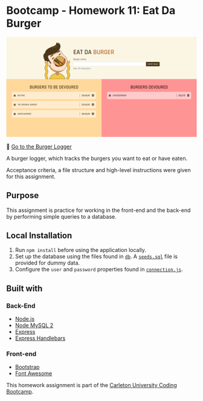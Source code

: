 # Bootcamp - Homework 11: Eat Da Burger

![Burger logger preview](./img/burger-logger-preview.png)

:link: [Go to the Burger Logger](https://fast-oasis-01993.herokuapp.com/index)

A burger logger, which tracks the burgers you want to eat or have eaten.

Acceptance criteria, a file structure and high-level instructions were given for this assignment.

## Purpose
This assignment is practice for working in the front-end and the back-end by performing simple queries to a database.

## Local Installation
1. Run `npm install` before using the application locally.
2. Set up the database using the files found in [`db`](./db). A [`seeds.sql`](./db/seeds.sql) file is provided for dummy data.
3. Configure the `user` and `password` properties found in [`connection.js`](./config/connection.js).

## Built with
### Back-End
- [Node.js](https://nodejs.org/en/)
- [Node MySQL 2](https://www.npmjs.com/package/mysql2)
- [Express](https://expressjs.com/)
- [Express Handlebars](https://www.npmjs.com/package/express-handlebars)

### Front-end
- [Bootstrap](https://getbootstrap.com/)
- [Font Awesome](https://fontawesome.com/)

This homework assignment is part of the [Carleton University Coding Bootcamp](https://bootcamp.carleton.ca/).